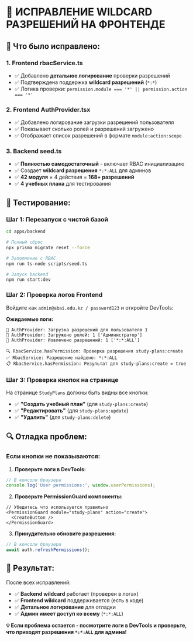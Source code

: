 # 🎯 **ИСПРАВЛЕНИЕ WILDCARD РАЗРЕШЕНИЙ НА ФРОНТЕНДЕ**

## 🔧 **Что было исправлено:**

### 1. **Frontend rbacService.ts**
- ✅ Добавлено **детальное логирование** проверки разрешений
- ✅ Подтверждена поддержка **wildcard разрешений** (`*:*`)
- ✅ Логика проверки: `permission.module === '*' || permission.action === '*'`

### 2. **Frontend AuthProvider.tsx**
- ✅ Добавлено логирование загрузки разрешений пользователя
- ✅ Показывает сколько ролей и разрешений загружено
- ✅ Отображает список разрешений в формате `module:action:scope`

### 3. **Backend seed.ts** 
- ✅ **Полностью самодостаточный** - включает RBAC инициализацию
- ✅ Создает **wildcard разрешения** `*:*:ALL` для админов
- ✅ **42 модуля** × 4 действия = **168+ разрешений**
- ✅ **4 учебных плана** для тестирования

## 🧪 **Тестирование:**

### **Шаг 1: Перезапуск с чистой базой**
```bash
cd apps/backend

# Полный сброс
npx prisma migrate reset --force

# Заполнение с RBAC
npm run ts-node scripts/seed.ts

# Запуск backend
npm run start:dev
```

### **Шаг 2: Проверка логов Frontend**
Войдите как `admin@abai.edu.kz / password123` и откройте DevTools:

**Ожидаемые логи:**
```
🔄 AuthProvider: Загрузка разрешений для пользователя 1
👥 AuthProvider: Загружено ролей: 1 ['Администратор']  
🔐 AuthProvider: Извлечено разрешений: 1 ['*:*:ALL']

🔍 RbacService.hasPermission: Проверка разрешения study-plans:create
✅ RbacService: Разрешение найдено: *:*:ALL
📋 RbacService.hasPermission: Результат для study-plans:create = true
```

### **Шаг 3: Проверка кнопок на странице**
На странице `StudyPlans` должны быть видны все кнопки:
- ✅ **"Создать учебный план"** (для `study-plans:create`)
- ✅ **"Редактировать"** (для `study-plans:update`)  
- ✅ **"Удалить"** (для `study-plans:delete`)

## 🔍 **Отладка проблем:**

### **Если кнопки не показываются:**

1. **Проверьте логи в DevTools:**
```javascript
// В консоли браузера
console.log('User permissions:', window.userPermissions);
```

2. **Проверьте PermissionGuard компоненты:**
```tsx
// Убедитесь что используется правильно
<PermissionGuard module="study-plans" action="create">
  <CreateButton />
</PermissionGuard>
```

3. **Принудительно обновите разрешения:**
```javascript
// В консоли браузера
await auth.refreshPermissions();
```

## 🎯 **Результат:**

После всех исправлений:
- ✅ **Backend wildcard** работает (проверен в логах)
- ✅ **Frontend wildcard** поддерживается (есть в коде)
- ✅ **Детальное логирование** для отладки
- ✅ **Админ имеет доступ ко всему** (`*:*:ALL`)

**💡 Если проблема остается - посмотрите логи в DevTools и проверьте, что приходят разрешения `*:*:ALL` для админа!**
